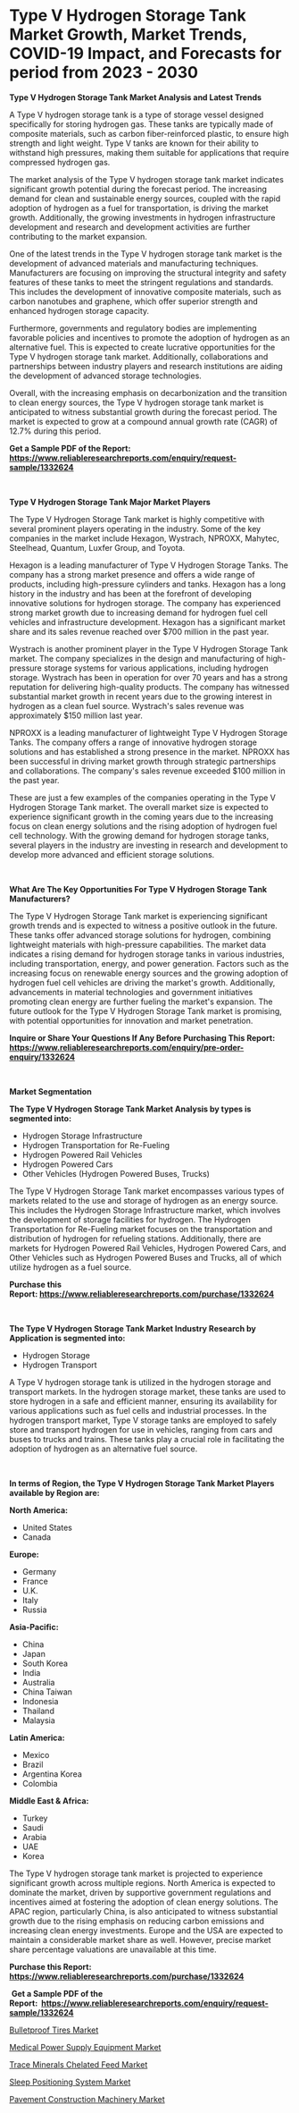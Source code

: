 <p><h1>Type V Hydrogen Storage Tank Market Growth, Market Trends, COVID-19 Impact, and Forecasts for period from 2023 - 2030</h1></p><p><strong>Type V Hydrogen Storage Tank Market Analysis and Latest Trends</strong></p>
<p><p>A Type V hydrogen storage tank is a type of storage vessel designed specifically for storing hydrogen gas. These tanks are typically made of composite materials, such as carbon fiber-reinforced plastic, to ensure high strength and light weight. Type V tanks are known for their ability to withstand high pressures, making them suitable for applications that require compressed hydrogen gas.</p><p>The market analysis of the Type V hydrogen storage tank market indicates significant growth potential during the forecast period. The increasing demand for clean and sustainable energy sources, coupled with the rapid adoption of hydrogen as a fuel for transportation, is driving the market growth. Additionally, the growing investments in hydrogen infrastructure development and research and development activities are further contributing to the market expansion.</p><p>One of the latest trends in the Type V hydrogen storage tank market is the development of advanced materials and manufacturing techniques. Manufacturers are focusing on improving the structural integrity and safety features of these tanks to meet the stringent regulations and standards. This includes the development of innovative composite materials, such as carbon nanotubes and graphene, which offer superior strength and enhanced hydrogen storage capacity.</p><p>Furthermore, governments and regulatory bodies are implementing favorable policies and incentives to promote the adoption of hydrogen as an alternative fuel. This is expected to create lucrative opportunities for the Type V hydrogen storage tank market. Additionally, collaborations and partnerships between industry players and research institutions are aiding the development of advanced storage technologies.</p><p>Overall, with the increasing emphasis on decarbonization and the transition to clean energy sources, the Type V hydrogen storage tank market is anticipated to witness substantial growth during the forecast period. The market is expected to grow at a compound annual growth rate (CAGR) of 12.7% during this period.</p></p>
<p><strong>Get a Sample PDF of the Report:&nbsp; <a href="https://www.reliableresearchreports.com/enquiry/request-sample/1332624">https://www.reliableresearchreports.com/enquiry/request-sample/1332624</a></strong></p>
<p>&nbsp;</p>
<p><strong>Type V Hydrogen Storage Tank Major Market Players</strong></p>
<p><p>The Type V Hydrogen Storage Tank market is highly competitive with several prominent players operating in the industry. Some of the key companies in the market include Hexagon, Wystrach, NPROXX, Mahytec, Steelhead, Quantum, Luxfer Group, and Toyota.</p><p>Hexagon is a leading manufacturer of Type V Hydrogen Storage Tanks. The company has a strong market presence and offers a wide range of products, including high-pressure cylinders and tanks. Hexagon has a long history in the industry and has been at the forefront of developing innovative solutions for hydrogen storage. The company has experienced strong market growth due to increasing demand for hydrogen fuel cell vehicles and infrastructure development. Hexagon has a significant market share and its sales revenue reached over $700 million in the past year.</p><p>Wystrach is another prominent player in the Type V Hydrogen Storage Tank market. The company specializes in the design and manufacturing of high-pressure storage systems for various applications, including hydrogen storage. Wystrach has been in operation for over 70 years and has a strong reputation for delivering high-quality products. The company has witnessed substantial market growth in recent years due to the growing interest in hydrogen as a clean fuel source. Wystrach's sales revenue was approximately $150 million last year.</p><p>NPROXX is a leading manufacturer of lightweight Type V Hydrogen Storage Tanks. The company offers a range of innovative hydrogen storage solutions and has established a strong presence in the market. NPROXX has been successful in driving market growth through strategic partnerships and collaborations. The company's sales revenue exceeded $100 million in the past year.</p><p>These are just a few examples of the companies operating in the Type V Hydrogen Storage Tank market. The overall market size is expected to experience significant growth in the coming years due to the increasing focus on clean energy solutions and the rising adoption of hydrogen fuel cell technology. With the growing demand for hydrogen storage tanks, several players in the industry are investing in research and development to develop more advanced and efficient storage solutions.</p></p>
<p>&nbsp;</p>
<p><strong>What Are The Key Opportunities For Type V Hydrogen Storage Tank Manufacturers?</strong></p>
<p><p>The Type V Hydrogen Storage Tank market is experiencing significant growth trends and is expected to witness a positive outlook in the future. These tanks offer advanced storage solutions for hydrogen, combining lightweight materials with high-pressure capabilities. The market data indicates a rising demand for hydrogen storage tanks in various industries, including transportation, energy, and power generation. Factors such as the increasing focus on renewable energy sources and the growing adoption of hydrogen fuel cell vehicles are driving the market's growth. Additionally, advancements in material technologies and government initiatives promoting clean energy are further fueling the market's expansion. The future outlook for the Type V Hydrogen Storage Tank market is promising, with potential opportunities for innovation and market penetration.</p></p>
<p><strong>Inquire or Share Your Questions If Any Before Purchasing This Report: <a href="https://www.reliableresearchreports.com/enquiry/pre-order-enquiry/1332624">https://www.reliableresearchreports.com/enquiry/pre-order-enquiry/1332624</a></strong></p>
<p>&nbsp;</p>
<p><strong>Market Segmentation</strong></p>
<p><strong>The Type V Hydrogen Storage Tank Market Analysis by types is segmented into:</strong></p>
<p><ul><li>Hydrogen Storage Infrastructure</li><li>Hydrogen Transportation for Re-Fueling</li><li>Hydrogen Powered Rail Vehicles</li><li>Hydrogen Powered Cars</li><li>Other Vehicles (Hydrogen Powered Buses, Trucks)</li></ul></p>
<p><p>The Type V Hydrogen Storage Tank market encompasses various types of markets related to the use and storage of hydrogen as an energy source. This includes the Hydrogen Storage Infrastructure market, which involves the development of storage facilities for hydrogen. The Hydrogen Transportation for Re-Fueling market focuses on the transportation and distribution of hydrogen for refueling stations. Additionally, there are markets for Hydrogen Powered Rail Vehicles, Hydrogen Powered Cars, and Other Vehicles such as Hydrogen Powered Buses and Trucks, all of which utilize hydrogen as a fuel source.</p></p>
<p><strong>Purchase this Report:&nbsp;<a href="https://www.reliableresearchreports.com/purchase/1332624">https://www.reliableresearchreports.com/purchase/1332624</a></strong></p>
<p>&nbsp;</p>
<p><strong>The Type V Hydrogen Storage Tank Market Industry Research by Application is segmented into:</strong></p>
<p><ul><li>Hydrogen Storage</li><li>Hydrogen Transport</li></ul></p>
<p><p>A Type V hydrogen storage tank is utilized in the hydrogen storage and transport markets. In the hydrogen storage market, these tanks are used to store hydrogen in a safe and efficient manner, ensuring its availability for various applications such as fuel cells and industrial processes. In the hydrogen transport market, Type V storage tanks are employed to safely store and transport hydrogen for use in vehicles, ranging from cars and buses to trucks and trains. These tanks play a crucial role in facilitating the adoption of hydrogen as an alternative fuel source.</p></p>
<p>&nbsp;</p>
<p><strong>In terms of Region, the Type V Hydrogen Storage Tank Market Players available by Region are:</strong></p>
<p>
    <p> <strong> North America: </strong>
        <ul>
            <li>United States</li>
            <li>Canada</li>
        </ul>
        </p> 
    <p> <strong> Europe: </strong>
        <ul>
            <li>Germany</li>
            <li>France</li>
            <li>U.K.</li>
            <li>Italy</li>
            <li>Russia</li>
        </ul>
        </p> 
    <p> <strong> Asia-Pacific: </strong>
        <ul>
            <li>China</li>
            <li>Japan</li>
            <li>South Korea</li>
            <li>India</li>
            <li>Australia</li>
            <li>China Taiwan</li>
            <li>Indonesia</li>
            <li>Thailand</li>
            <li>Malaysia</li>
        </ul>
        </p> 
    <p> <strong> Latin America: </strong>
        <ul>
            <li>Mexico</li>
            <li>Brazil</li>
            <li>Argentina Korea</li>
            <li>Colombia</li>
        </ul>
        </p> 
    <p> <strong> Middle East & Africa: </strong>
        <ul>
            <li>Turkey</li>
            <li>Saudi</li>
            <li>Arabia</li>
            <li>UAE</li>
            <li>Korea</li>
        </ul>
    </p>
    </p>
<p><p>The Type V hydrogen storage tank market is projected to experience significant growth across multiple regions. North America is expected to dominate the market, driven by supportive government regulations and incentives aimed at fostering the adoption of clean energy solutions. The APAC region, particularly China, is also anticipated to witness substantial growth due to the rising emphasis on reducing carbon emissions and increasing clean energy investments. Europe and the USA are expected to maintain a considerable market share as well. However, precise market share percentage valuations are unavailable at this time.</p></p>
<p><strong>Purchase this Report: <a href="https://www.reliableresearchreports.com/purchase/1332624">https://www.reliableresearchreports.com/purchase/1332624</a></strong></p>
<p>&nbsp;<strong>Get a Sample PDF of the Report:&nbsp;&nbsp;<a href="https://www.reliableresearchreports.com/enquiry/request-sample/1332624">https://www.reliableresearchreports.com/enquiry/request-sample/1332624</a></strong></p>
<p><strong></strong></p>
<p><p><a href="https://medium.com/@dellkoepp/bulletproof-tires-market-size-growth-forecast-2023-2030-b9fc845a40e4">Bulletproof Tires Market</a></p><p><a href="https://www.linkedin.com/pulse/medical-power-supply-equipment-market-challenges-opportunities/">Medical Power Supply Equipment Market</a></p><p><a href="https://www.linkedin.com/pulse/decoding-trace-minerals-chelated-feed-market-deep-dive-latest/">Trace Minerals Chelated Feed Market</a></p><p><a href="https://medium.com/@lap.snake.again/sleep-positioning-system-market-size-cagr-trends-2024-2030-4f5bb1724a4e">Sleep Positioning System Market</a></p><p><a href="https://www.linkedin.com/pulse/pavement-construction-machinery-market-insights-players/">Pavement Construction Machinery Market</a></p></p>